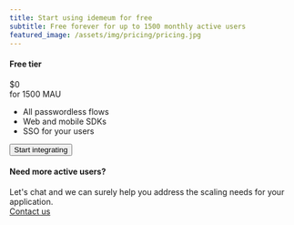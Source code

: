 ```yaml
---
title: Start using idemeum for free
subtitle: Free forever for up to 1500 monthly active users
featured_image: /assets/img/pricing/pricing.jpg
---
```


<section class="pricing-3 mt-5" style="background-image: url('{{ '/assets/img/ill/1.svg' | relative_url }}')" id="pricing-4">
    <div class="container">
      <div class="row">
        <div class="col-md-5 pr-md-0">
          <div class="card card-pricing text-center bg-default">
            <div class="card-header bg-transparent">
              <h4 class="text-uppercase ls-1 text-primary py-3 mb-0">Free tier</h4>
            </div>
            <div class="card-body px-lg-6">
              <div class="display-2 text-white">$0</div>
              <span class=" text-muted">for 1500 MAU</span>
              <ul class="list-unstyled my-4">
                <li>
                  <div class="d-flex align-items-center">
                    <div>
                      <div class="icon icon-xs icon-shape icon-shape-primary shadow rounded-circle">
                        <i class="ni ni-folder-17 text-white"></i>
                      </div>
                    </div>
                    <div>
                      <span class="pl-2 text-sm">All passwordless flows</span>
                    </div>
                  </div>
                </li>
                <li>
                  <div class="d-flex align-items-center">
                    <div>
                      <div class="icon icon-xs icon-shape icon-shape-primary shadow rounded-circle">
                        <i class="ni ni-camera-compact text-white"></i>
                      </div>
                    </div>
                    <div>
                      <span class="pl-2 text-sm">Web and mobile SDKs</span>
                    </div>
                  </div>
                </li>
                <li>
                  <div class="d-flex align-items-center">
                    <div>
                      <div class="icon icon-xs icon-shape icon-shape-primary shadow rounded-circle">
                        <i class="ni ni-chart-pie-35 text-white"></i>
                      </div>
                    </div>
                    <div>
                      <span class="pl-2 text-sm">SSO for your users</span>
                    </div>
                  </div>
                </li>
              </ul>
              <a href="https://developer.idemeum.com/devportal/index.html" target="_blank"><button type="button" class="btn btn-primary mb-3">Start integrating</button></a>
            </div>
          </div>
        </div>
        <div class="col-md-7 pl-md-0">
          <div class="card card-pricing border-0 text-center my-5">
            <div class="card-header bg-transparent">
              <h4 class="text-uppercase ls-1 text-primary py-3 mb-0">Need more active users?</h4>
            </div>
            <div class="card-body px-lg-6">
              <div class="card-description">Let's chat and we can surely help you address the scaling needs for your application.</div>
            </div>
            <div class="card-footer">
              <a href="/contact" class="text-primary">Contact us</a>
            </div>
          </div>
        </div>
      </div>
    </div>
  </section>